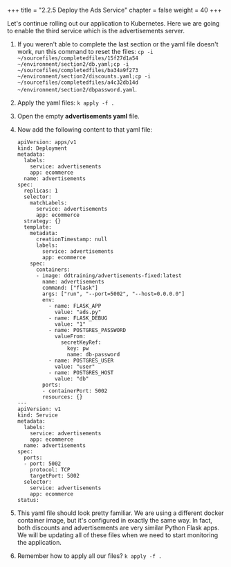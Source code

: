 +++
title = "2.2.5 Deploy the Ads Service"
chapter = false
weight = 40
+++

Let's continue rolling out our application to Kubernetes. Here we are going to enable the third service which is the advertisements server. 

1.  If you weren't able to complete the last section or the yaml file doesn't work, run this command to reset the files: `cp -i ~/sourcefiles/completedfiles/15f27d1a54 ~/environment/section2/db.yaml;cp -i ~/sourcefiles/completedfiles/ba34a9f273 ~/environment/section2/discounts.yaml;cp -i ~/sourcefiles/completedfiles/a4c32db14d ~/environment/section2/dbpassword.yaml`. 
2.  Apply the yaml files: `k apply -f .`
3.  Open the empty **advertisements yaml** file.
4.  Now add the following content to that yaml file: 
    
        apiVersion: apps/v1
        kind: Deployment
        metadata:
          labels:
            service: advertisements
            app: ecommerce
          name: advertisements 
        spec:
          replicas: 1
          selector:
            matchLabels:
              service: advertisements
              app: ecommerce
          strategy: {}
          template:
            metadata:
              creationTimestamp: null
              labels:
                service: advertisements
                app: ecommerce
            spec:
              containers:
              - image: ddtraining/advertisements-fixed:latest
                name: advertisements 
                command: ["flask"]
                args: ["run", "--port=5002", "--host=0.0.0.0"]
                env:
                  - name: FLASK_APP
                    value: "ads.py"
                  - name: FLASK_DEBUG
                    value: "1"
                  - name: POSTGRES_PASSWORD
                    valueFrom:
                      secretKeyRef:
                        key: pw
                        name: db-password
                  - name: POSTGRES_USER
                    value: "user"
                  - name: POSTGRES_HOST
                    value: "db"
                ports:
                - containerPort: 5002
                resources: {}
        ---
        apiVersion: v1
        kind: Service
        metadata:
          labels:
            service: advertisements
            app: ecommerce
          name: advertisements
        spec:
          ports:
          - port: 5002
            protocol: TCP
            targetPort: 5002
          selector:
            service: advertisements
            app: ecommerce
        status:
    
5.  This yaml file should look pretty familiar. We are using a different docker container image, but it's configured in exactly the same way. In fact, both discounts and advertisements are very similar Python Flask apps. We will be updating all of these files when we need to start monitoring the application.
6.  Remember how to apply all our files? `k apply -f .` 